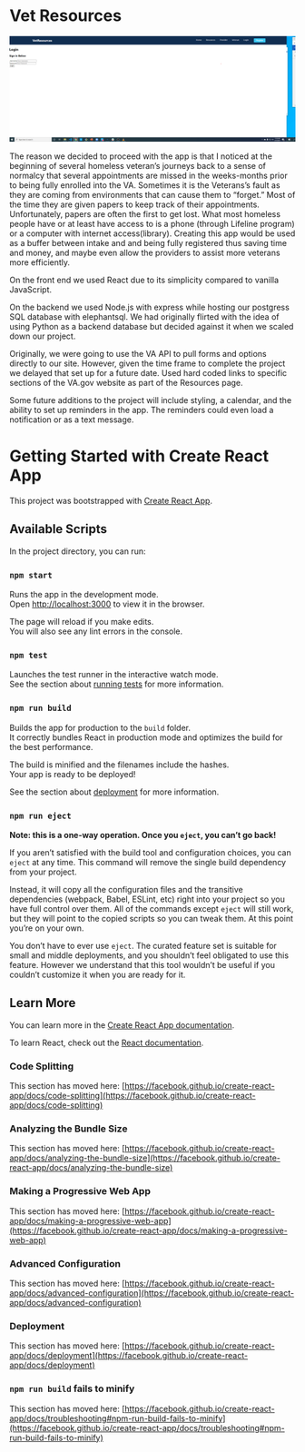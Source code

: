 # Vet Resources

![Alt text](https://github.com/patrickcollins24/vet-resources/blob/main/Screenshot%202021-04-12%20112122.png)

The reason we decided to proceed with the app is that I noticed at the beginning of several homeless veteran’s journeys back to a sense of normalcy that several appointments are missed in the weeks-months prior to being fully enrolled into the VA.  Sometimes it is the Veterans’s fault as they are coming from environments that can cause them to “forget.”  Most of the time they are given papers to keep track of their appointments.  Unfortunately, papers are often the first to get lost.  What most homeless people have or at least have access to is a phone (through Lifeline program) or a computer with internet access(library).  Creating this app would be used as a buffer between intake and and being fully registered thus saving time and money, and maybe even allow the providers to assist more veterans more efficiently. 

On the front end we used React due to its simplicity compared to vanilla JavaScript.    

On the backend we used Node.js with express while hosting our postgress SQL database with elephantsql.  We had originally flirted with the idea of using Python as a backend database but decided against it when we scaled down our project.   

 

Originally, we were going to use the VA API to pull forms and options directly to our site.  However, given the time frame to complete the project we delayed that set up for a future date.   Used hard coded links to specific sections of the VA.gov website as part of the Resources page. 

 

Some future additions to the project will include styling, a calendar, and the ability to set up reminders in the app.  The reminders could even load a notification or as a text message. 



# Getting Started with Create React App

This project was bootstrapped with [Create React App](https://github.com/facebook/create-react-app).

## Available Scripts

In the project directory, you can run:

### `npm start`

Runs the app in the development mode.\
Open [http://localhost:3000](http://localhost:3000) to view it in the browser.

The page will reload if you make edits.\
You will also see any lint errors in the console.

### `npm test`

Launches the test runner in the interactive watch mode.\
See the section about [running tests](https://facebook.github.io/create-react-app/docs/running-tests) for more information.

### `npm run build`

Builds the app for production to the `build` folder.\
It correctly bundles React in production mode and optimizes the build for the best performance.

The build is minified and the filenames include the hashes.\
Your app is ready to be deployed!

See the section about [deployment](https://facebook.github.io/create-react-app/docs/deployment) for more information.

### `npm run eject`

**Note: this is a one-way operation. Once you `eject`, you can’t go back!**

If you aren’t satisfied with the build tool and configuration choices, you can `eject` at any time. This command will remove the single build dependency from your project.

Instead, it will copy all the configuration files and the transitive dependencies (webpack, Babel, ESLint, etc) right into your project so you have full control over them. All of the commands except `eject` will still work, but they will point to the copied scripts so you can tweak them. At this point you’re on your own.

You don’t have to ever use `eject`. The curated feature set is suitable for small and middle deployments, and you shouldn’t feel obligated to use this feature. However we understand that this tool wouldn’t be useful if you couldn’t customize it when you are ready for it.

## Learn More

You can learn more in the [Create React App documentation](https://facebook.github.io/create-react-app/docs/getting-started).

To learn React, check out the [React documentation](https://reactjs.org/).

### Code Splitting

This section has moved here: [https://facebook.github.io/create-react-app/docs/code-splitting](https://facebook.github.io/create-react-app/docs/code-splitting)

### Analyzing the Bundle Size

This section has moved here: [https://facebook.github.io/create-react-app/docs/analyzing-the-bundle-size](https://facebook.github.io/create-react-app/docs/analyzing-the-bundle-size)

### Making a Progressive Web App

This section has moved here: [https://facebook.github.io/create-react-app/docs/making-a-progressive-web-app](https://facebook.github.io/create-react-app/docs/making-a-progressive-web-app)

### Advanced Configuration

This section has moved here: [https://facebook.github.io/create-react-app/docs/advanced-configuration](https://facebook.github.io/create-react-app/docs/advanced-configuration)

### Deployment

This section has moved here: [https://facebook.github.io/create-react-app/docs/deployment](https://facebook.github.io/create-react-app/docs/deployment)

### `npm run build` fails to minify

This section has moved here: [https://facebook.github.io/create-react-app/docs/troubleshooting#npm-run-build-fails-to-minify](https://facebook.github.io/create-react-app/docs/troubleshooting#npm-run-build-fails-to-minify)

